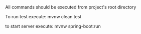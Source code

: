 All commands should be executed from project's root directory

To run test execute:
mvnw clean test

to start server execute:
mvnw spring-boot:run 